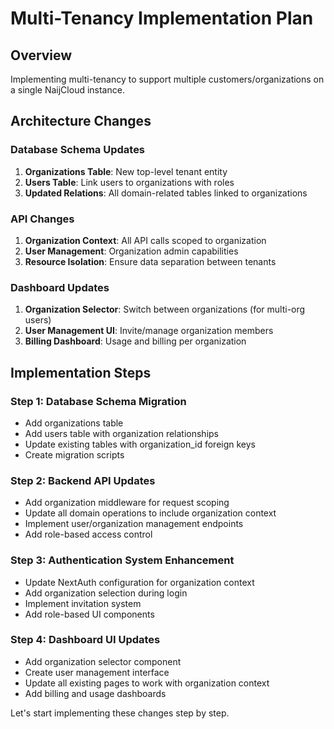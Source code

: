 # Multi-Tenancy Implementation Plan

## Overview
Implementing multi-tenancy to support multiple customers/organizations on a single NaijCloud instance.

## Architecture Changes

### Database Schema Updates
1. **Organizations Table**: New top-level tenant entity
2. **Users Table**: Link users to organizations with roles
3. **Updated Relations**: All domain-related tables linked to organizations

### API Changes
1. **Organization Context**: All API calls scoped to organization
2. **User Management**: Organization admin capabilities
3. **Resource Isolation**: Ensure data separation between tenants

### Dashboard Updates
1. **Organization Selector**: Switch between organizations (for multi-org users)
2. **User Management UI**: Invite/manage organization members
3. **Billing Dashboard**: Usage and billing per organization

## Implementation Steps

### Step 1: Database Schema Migration
- Add organizations table
- Add users table with organization relationships
- Update existing tables with organization_id foreign keys
- Create migration scripts

### Step 2: Backend API Updates
- Add organization middleware for request scoping
- Update all domain operations to include organization context
- Implement user/organization management endpoints
- Add role-based access control

### Step 3: Authentication System Enhancement
- Update NextAuth configuration for organization context
- Add organization selection during login
- Implement invitation system
- Add role-based UI components

### Step 4: Dashboard UI Updates
- Add organization selector component
- Create user management interface
- Update all existing pages to work with organization context
- Add billing and usage dashboards

Let's start implementing these changes step by step.
